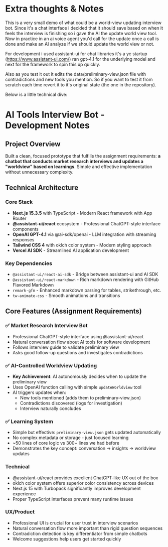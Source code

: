 # Extra thoughts & Notes

This is a very small demo of what could be a world-view updating interview bot.
Since it's a chat interface i decided that it should save based on when it feels
the interview is finishing so i gave the AI the update world view tool.
Now in practice in an ai voice agent you'd call for the update once a call is done
and make an AI analyze if we should update the world view or not.

For development i used assistant-ui for chat libraries it's a yc startup (https://www.assistant-ui.com/)
ran gpt-4.1 for the underlying model and next for the framework to spin this up quickly.

Also as you test it out it edits the data/preliminary-view.json file with contradictions and new tools you mention. So if you want
to test it from scratch each time revert it to it's original state (the one in the repository).

Below is a little technical dive:

# AI Tools Interview Bot - Development Notes

## Project Overview

Built a clean, focused prototype that fulfills the assignment requirements: **a chatbot that conducts market research interviews and updates a "worldview" based on learnings**. Simple and effective implementation without unnecessary complexity.

## Technical Architecture

### Core Stack
- **Next.js 15.3.5** with TypeScript - Modern React framework with App Router
- **@assistant-ui/react** ecosystem - Professional ChatGPT-style interface components
- **OpenAI GPT-4.1** via @ai-sdk/openai - LLM integration with streaming responses
- **Tailwind CSS 4** with oklch color system - Modern styling approach
- **Vercel AI SDK** - Streamlined AI application development

### Key Dependencies
- `@assistant-ui/react-ai-sdk` - Bridge between assistant-ui and AI SDK
- `@assistant-ui/react-markdown` - Rich markdown rendering with GitHub Flavored Markdown
- `remark-gfm` - Enhanced markdown parsing for tables, strikethrough, etc.
- `tw-animate-css` - Smooth animations and transitions

## Core Features (Assignment Requirements)

### ✅ Market Research Interview Bot
- Professional ChatGPT-style interface using @assistant-ui/react
- Natural conversation flow about AI tools for software development
- Follows interview guide to validate preliminary view
- Asks good follow-up questions and investigates contradictions

### ✅ AI-Controlled Worldview Updating
- **Key Achievement**: AI autonomously decides when to update the preliminary view
- Uses OpenAI function calling with simple `updateWorldview` tool
- AI triggers updates when:
  - New tools mentioned (adds them to preliminary-view.json)
  - Contradictions discovered (logs for investigation)
  - Interview naturally concludes

### ✅ Learning System
- Simple but effective: `preliminary-view.json` gets updated automatically
- No complex metadata or storage - just focused learning
- ~50 lines of core logic vs 300+ lines we had before
- Demonstrates the key concept: conversation → insights → worldview updates

### Technical
- @assistant-ui/react provides excellent ChatGPT-like UX out of the box
- oklch color system offers superior color consistency across devices
- Next.js 15 with Turbopack significantly improves development experience
- Proper TypeScript interfaces prevent many runtime issues

### UX/Product
- Professional UI is crucial for user trust in interview scenarios
- Natural conversation flow more important than rigid question sequences
- Contradiction detection is key differentiator from simple chatbots
- Welcome suggestions help users get started quickly